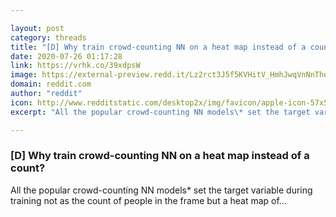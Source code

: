 ```yaml
---

layout: post
category: threads
title: "[D] Why train crowd-counting NN on a heat map instead of a count?"
date: 2020-07-26 01:17:28
link: https://vrhk.co/39xdpsW
image: https://external-preview.redd.it/Lz2rct3J5f5KVHitV_HmhJwqVnNnTheGh9Y5VM8sQlM.jpg?width=359&height=187.958115183&auto=webp&crop=359:187.958115183,smart&s=20e33ffff93478a8b0805202a80e057acf74bd00
domain: reddit.com
author: "reddit"
icon: http://www.redditstatic.com/desktop2x/img/favicon/apple-icon-57x57.png
excerpt: "All the popular crowd-counting NN models\* set the target variable during training not as the count of people in the frame but a heat map of..."

---
```


### [D] Why train crowd-counting NN on a heat map instead of a count?

All the popular crowd-counting NN models\* set the target variable during training not as the count of people in the frame but a heat map of...